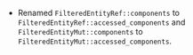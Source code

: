 - Renamed `FilteredEntityRef::components` to `FilteredEntityRef::accessed_components` and `FilteredEntityMut::components` to `FilteredEntityMut::accessed_components`.
